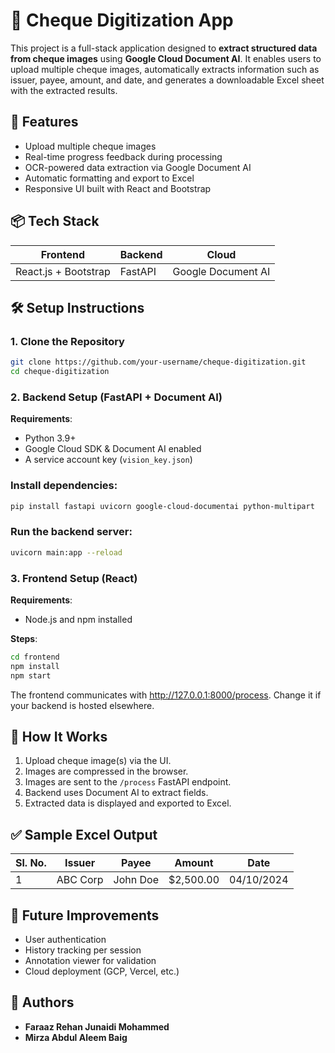 # 🧾 Cheque Digitization App

This project is a full-stack application designed to **extract structured data from cheque images** using **Google Cloud Document AI**. It enables users to upload multiple cheque images, automatically extracts information such as issuer, payee, amount, and date, and generates a downloadable Excel sheet with the extracted results.

## 🚀 Features

- Upload multiple cheque images
- Real-time progress feedback during processing
- OCR-powered data extraction via Google Document AI
- Automatic formatting and export to Excel
- Responsive UI built with React and Bootstrap

## 📦 Tech Stack

| Frontend                | Backend    | Cloud                |
|------------------------|------------|----------------------|
| React.js + Bootstrap   | FastAPI    | Google Document AI   |

## 🛠️ Setup Instructions

### 1. Clone the Repository

```bash
git clone https://github.com/your-username/cheque-digitization.git
cd cheque-digitization
```


### 2. Backend Setup (FastAPI + Document AI)

**Requirements**:

- Python 3.9+
- Google Cloud SDK & Document AI enabled
- A service account key (`vision_key.json`)

### Install dependencies:

```bash
pip install fastapi uvicorn google-cloud-documentai python-multipart
```

### Run the backend server:

```bash
uvicorn main:app --reload
```

### 3. Frontend Setup (React)

**Requirements**:

- Node.js and npm installed

**Steps**:

```bash
cd frontend
npm install
npm start
```

The frontend communicates with http://127.0.0.1:8000/process. Change it if your backend is hosted elsewhere.

## 📸 How It Works

1. Upload cheque image(s) via the UI.
2. Images are compressed in the browser.
3. Images are sent to the `/process` FastAPI endpoint.
4. Backend uses Document AI to extract fields.
5. Extracted data is displayed and exported to Excel.


## ✅ Sample Excel Output

| Sl. No. | Issuer    | Payee    | Amount    | Date       |
|---------|-----------|----------|-----------|------------|
| 1       | ABC Corp  | John Doe | $2,500.00 | 04/10/2024 |

## 🧰 Future Improvements

- User authentication  
- History tracking per session  
- Annotation viewer for validation  
- Cloud deployment (GCP, Vercel, etc.)

## 👤 Authors

- **Faraaz Rehan Junaidi Mohammed**
- **Mirza Abdul Aleem Baig**

